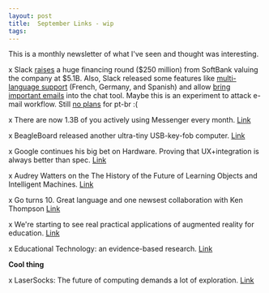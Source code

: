 ```yaml
---
layout: post
title:  September Links - wip 
tags:
---
```


This is a monthly newsletter of what I've seen and thought was interesting.

x Slack [raises](https://techcrunch.com/2017/09/17/slack-raises-a-huge-financing-round-from-softbank-valuing-the-company-at-5-1b/) a huge financing round ($250 million) from SoftBank valuing the company at $5.1B. Also, Slack released some features like [multi-language support](https://slackhq.com/bienvenue-willkommen-bienvenidos-to-a-more-globally-accessible-slack-546a458b21ae) (French, Germany, and Spanish) and allow [bring important emails](https://get.slack.help/hc/en-us/articles/206819278-Send-emails-to-Slack) into the chat tool. Maybe this is an experiment to attack e-mail workflow. Still [no plans](https://twitter.com/SlackHQ/status/910911995528060929) for pt-br :(

x There are now 1.3B of you actively using Messenger every month. [Link](https://twitter.com/davidmarcus/status/908376938976129024)

x BeagleBoard released another ultra-tiny USB-key-fob computer. [Link](http://beagleboard.org/pocket)

x Google continues his big bet on Hardware. Proving that UX+integration is always better than spec. [Link](https://www.blog.google/topics/hardware/google-signs-agreement-htc-continuing-our-big-bet-hardware/) 

x Audrey Watters on the The History of the Future of Learning Objects and Intelligent Machines. [Link](http://hackeducation.com/2017/09/14/learning-objects) 

x Go turns 10. Great language and one newsest collaboration with Ken Thompson [Link](https://commandcenter.blogspot.com.br/2017/09/go-ten-years-and-climbing.html) 

x We're starting to see real practical applications of augmented reality for education. [Link](https://itunes.apple.com/app/geogebra-augmented-reality/id1276964610)

x Educational Technology: an evidence-based research. [Link](http://www.nber.org/papers/w23744)

**Cool thing**

x LaserSocks: The future of computing demands a lot of exploration. [Link](http://glench.com/LaserSocks/)
